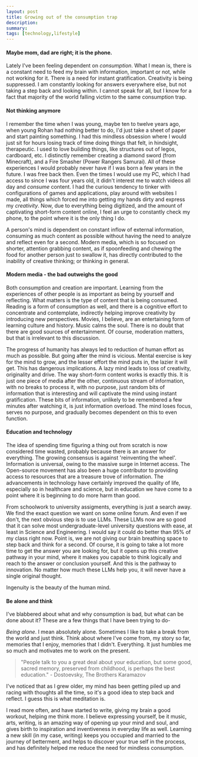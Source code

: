 ```yaml
---
layout: post
title: Growing out of the consumption trap
description: 
summary: 
tags: [technology,lifestyle]
---
```


#### Maybe mom, dad are right; it is the phone. 
Lately I've been feeling dependent on *consumption*. What I mean is, there is a constant need to feed my brain with information, important or not, while not working for it. There is a need for instant gratification. Creativity is being suppressed. I am constantly looking for answers everywhere else, but not taking a step back and looking within. I cannot speak for all, but I know for a fact that majority of the world falling victim to the same consumption trap.

#### Not thinking anymore
I remember the time when I was young, maybe ten to twelve years ago, when young Rohan had nothing better to do, I'd just take a sheet of paper and start painting something. I had this mindless obsession where I would just sit for hours losing track of time doing things that felt, in hindsight, therapeutic. I used to love building things, like structures out of legos, cardboard, etc. I distinctly remember creating a diamond sword (from Minecraft), and a Fire Smasher (Power Rangers Samurai). All of these experiences I would probably never have if I was born a few years in the future. I was free back then. Even the times I would use my PC, which I had access to since I was four years old, it didn't interest me to watch videos all day and *consume* content. I had the curious tendency to tinker with configurations of games and applications, play around with websites I made, all things which forced me into getting my hands dirty and express my *creativity*. Now, due to everything being digitized, and the amount of captivating short-form content online, I feel an urge to constantly check my phone, to the point where it is the only thing I do.

A person's mind is dependent on constant inflow of external information, consuming as much content as possible without having the need to analyze and reflect even for a second. Modern media, which is so focused on shorter, attention grabbing content, as if spoonfeeding and chewing the food for another person just to swallow it, has directly contributed to the inability of creative thinking; or thinking in general.

#### Modern media - the bad outweighs the good
Both consumption and creation are important. Learning from the experiences of other people is as important as being by yourself and reflecting. What matters is the type of content that is being consumed. Reading is a form of consumption as well, and there is a cognitive effort to concentrate and contemplate, indirectly helping improve creativity by introducing new perspectives. Movies, I believe, are an entertaining form of learning culture and history. Music calms the soul. There is no doubt that there are good sources of entertainment. Of course, moderation matters, but that is irrelevant to this discussion. 

The progress of humanity has always led to reduction of human effort as much as possible. But going after the mind is vicious. Mental exercise is key for the mind to grow, and the lesser effort the mind puts in, the lazier it will get. This has dangerous implications. A lazy mind leads to loss of creativity, originality and drive. The way short-form content works is exactly this. It is just one piece of media after the other, continuous stream of information, with no breaks to process it, with no purpose, just random bits of information that is interesting and will captivate the mind using instant gratification. These bits of information, unlikely to be remembered a few minutes after watching it, is just information overload. The mind loses focus, serves no purpose, and gradually becomes dependent on this to even function.  

#### Education and technology
The idea of spending time figuring a thing out from scratch is now considered time wasted, probably because there is an answer for everything. The growing consensus is against 'reinventing the wheel'. Information is universal, owing to the massive surge in Internet access. The Open-source movement has also been a huge contributor to providing access to resources that are a treasure trove of information. The advancements in technology have certainly improved the quality of life, especially so in healthcare and science, but in education we have come to a point where it is beginning to do more harm than good. 

From schoolwork to university assigments, everything is just a search away. We find the exact question we want on some online forum. And even if we don't, the next obvious step is to use LLMs. These LLMs now are so good that it can solve most undergraduate-level university questions with ease, at least in Science and Engineering. I would say it could do better than 95% of my class right now. Point is, we are not giving our brain breathing space to step back and think for a second. Of course, it is going to take a lot more time to get the answer you are looking for, but it opens up this creative pathway in your mind, where it makes you capable to think logically and reach to the answer or conclusion yourself. And this is the pathway to innovation. No matter how much these LLMs help you, it will never have a single original thought.

Ingenuity is the beauty of the human mind.

#### Be alone and think
I've blabbered about what and why consumption is bad, but what can be done about it? These are a few things that I have been trying to do-

*Being alone*. I mean absolutely alone. Sometimes I like to take a break from the world and just think. Think about where I've come from, my story so far, memories that I enjoy, memories that I didn't. Everything. It just humbles me so much and motivates me to work on the present. 
> "People talk to you a great deal about your education, but some good, sacred memory, preserved from childhood, is perhaps the best education." - Dostoevsky, The Brothers Karamazov

I've noticed that as I grew older, my mind has been getting piled up and racing with thoughts all the time, so it's a good idea to step back and reflect. I guess this is what meditation is. 

I read more often, and have started to write, giving my brain a good workout, helping me think more. I believe expressing yourself, be it music, arts, writing, is an amazing way of opening up your mind and soul, and gives birth to inspiration and inventiveness in everyday life as well. Learning a new skill (in my case, writing) keeps you occupied and married to the journey of betterment, and helps to discover your true self in the process, and has definitely helped me reduce the need for mindless consumption.
